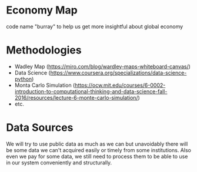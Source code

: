 # Economy Map
code name "burray" to help us get more insightful about global economy

# Methodologies

- Wadley Map (https://miro.com/blog/wardley-maps-whiteboard-canvas/)
- Data Science (https://www.coursera.org/specializations/data-science-python)
- Monta Carlo Simulation (https://ocw.mit.edu/courses/6-0002-introduction-to-computational-thinking-and-data-science-fall-2016/resources/lecture-6-monte-carlo-simulation/)
- etc. 
# Data Sources
We will try to use public data as much as we can but unavoidably there will be some data we can't acquired easily or timely from some institutions. Also even we pay for some data, we still need to process them to be able to use in our system conveniently and structurally. 
